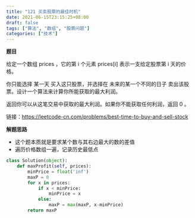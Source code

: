 ```yaml
---
title: "121 买卖股票的最佳时机"
date: 2021-06-15T23:15:25+08:00
draft: false
tags: ["算法", "数组", "股票问题"]
categories: ["技术"]
---
```


**题目**

给定一个数组 prices ，它的第 i 个元素 prices[i] 表示一支给定股票第 i 天的价格。

你只能选择 某一天 买入这只股票，并选择在 未来的某一个不同的日子 卖出该股票。设计一个算法来计算你所能获取的最大利润。

返回你可以从这笔交易中获取的最大利润。如果你不能获取任何利润，返回 0 。

链接：https://leetcode-cn.com/problems/best-time-to-buy-and-sell-stock

**解题思路**

* 这个题本质就是要求某个数与其右边最大的数的差值
* 遍历价格数组一遍，记录历史最低点

```python
class Solution(object):
    def maxProfit(self, prices):
        minPrice = float('inf')
        maxP = 0
        for x in prices:
            if x < minPrice:
                minPrice = x
            else:
                maxP = max(maxP, x-minPrice)
        return maxP
```